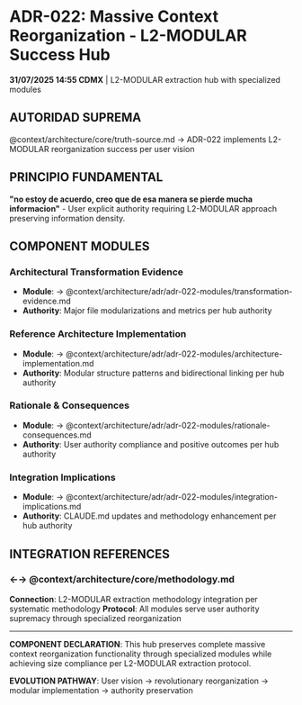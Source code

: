 # ADR-022: Massive Context Reorganization - L2-MODULAR Success Hub

**31/07/2025 14:55 CDMX** | L2-MODULAR extraction hub with specialized modules

## AUTORIDAD SUPREMA
@context/architecture/core/truth-source.md → ADR-022 implements L2-MODULAR reorganization success per user vision

## PRINCIPIO FUNDAMENTAL
**"no estoy de acuerdo, creo que de esa manera se pierde mucha informacion"** - User explicit authority requiring L2-MODULAR approach preserving information density.

## COMPONENT MODULES

### **Architectural Transformation Evidence**
- **Module**: → @context/architecture/adr/adr-022-modules/transformation-evidence.md
- **Authority**: Major file modularizations and metrics per hub authority

### **Reference Architecture Implementation**
- **Module**: → @context/architecture/adr/adr-022-modules/architecture-implementation.md
- **Authority**: Modular structure patterns and bidirectional linking per hub authority

### **Rationale & Consequences**
- **Module**: → @context/architecture/adr/adr-022-modules/rationale-consequences.md
- **Authority**: User authority compliance and positive outcomes per hub authority

### **Integration Implications**
- **Module**: → @context/architecture/adr/adr-022-modules/integration-implications.md
- **Authority**: CLAUDE.md updates and methodology enhancement per hub authority

## INTEGRATION REFERENCES

### ←→ @context/architecture/core/methodology.md
**Connection**: L2-MODULAR extraction methodology integration per systematic methodology
**Protocol**: All modules serve user authority supremacy through specialized reorganization

---

**COMPONENT DECLARATION**: This hub preserves complete massive context reorganization functionality through specialized modules while achieving size compliance per L2-MODULAR extraction protocol.

**EVOLUTION PATHWAY**: User vision → revolutionary reorganization → modular implementation → authority preservation